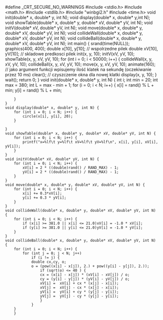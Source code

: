 #define _CRT_SECURE_NO_WARNINGS
#include <stdio.h>
#include <math.h>
#include <stdlib.h>
#include "winbgi2.h"
#include <time.h>
void init(double* x, double* y, int N);
void display(double* x, double* y,int N);
void showTable(double* x, double* y, double* xV, double* yV, int N);
void initV(double* xV, double* yV, int N);
void move(double* x, double* y, double* xV, double* yV, int N);
void collideWall(double* x, double* y, double* xV, double* yV, int N);
void collideBall(double* x, double* y, double* xV, double* yV, int N);
int main()
{
    srand(time(NULL));
    graphics(400, 400);
    double x[10], y[10];        // wspolrzedne pilek
    double xV[10], yV[10];      // skladowe predkosci pilek
    init(x, y, 10);
    initV(xV, yV, 10);
    showTable(x, y, xV, yV, 10);
    for (int i = 0; i < 50000; i++) {
        collideWall(x, y, xV, yV, 10);
        collideBall(x, y, xV, yV, 10);
        move(x, y, xV, yV, 10);
        animate(160);   // jako argument funkcji wpisujemy ilość klatek na sekundę (oczekiwanie przez 10 ms)
        clear();        // czyszczenie okna dla nowej klatki
        display(x, y, 10);
    }
        wait();
        return 0;
    }
    void init(double* x, double* y, int N) {
        int i;
        int min = 20;
        int max = 380;
        int L = max - min + 1;
        for (i = 0; i < N; i++) {
            x[i] = rand() % L + min;
            y[i] = rand() % L + min;

        }
    }
    void display(double* x, double* y, int N) {
        for (int i = 0; i < N; i++) {
            circle(x[i], y[i], 20);
        }

    }
    void showTable(double* x, double* y, double* xV, double* yV, int N) {
        for (int i = 0; i < N; i++) {
            printf("x=%lf\t y=%lf\t xV=%lf\t yV=%lf\n", x[i], y[i], xV[i], yV[i]);
        }
    }
    void initV(double* xV, double* yV, int N) {
        for (int i = 0; i < N; i++) {
            xV[i] = 2 * ((double)rand() / RAND_MAX) - 1;
            yV[i] = 2 * ((double)rand() / RAND_MAX) - 1;
        }
    }
    void move(double* x, double* y, double* xV, double* yV, int N) {
        for (int i = 0; i < N; i++) {
            x[i] += 0.3*xV[i];
            y[i] += 0.3 * yV[i];
        }
    }
    void collideWall(double* x, double* y, double* xV, double* yV, int N) {
        for (int i = 0; i < N; i++) {
            if (x[i] >= 381.0 || x[i] <= 21.0)xV[i] = -1.0 * xV[i];
            if (y[i] >= 381.0 || y[i] <= 21.0)yV[i] = -1.0 * yV[i];
        }
    }
    void collideBall(double* x, double* y, double* xV, double* yV, int N) {
        for (int i = 0; i < N; i++) {
            for (int j = 0; j < N; j++)
                if (i != j) {
                double cx,cy, o;
                o = (pow((x[i] - x[j]), 2.) + pow((y[i] - y[j]), 2.));
                    if (sqrt(o) <= 40 ) {
                    cx = (x[i] - x[j]) * (xV[i] - xV[j]) / o;
                    cy = (y[i] - y[j]) * (yV[i] - yV[j]) / o;
                    xV[i] =  xV[i] + cx * (x[j] - x[i]);
                    xV[j] =  xV[j] - cx * (x[j] - x[i]);
                    yV[i] =  yV[i] + cy * (y[j] - y[i]);
                    yV[j] =  yV[j] - cy * (y[j] - y[i]);
                    }
                }
        }
        }
    
